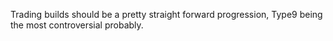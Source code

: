 Trading builds should be a pretty straight forward progression, Type9 being the most controversial probably.